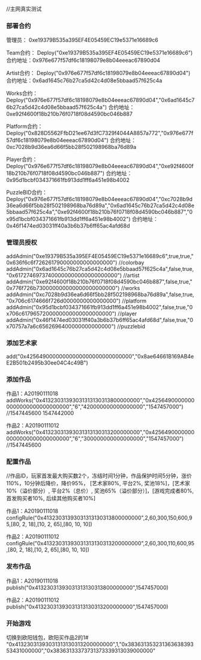 //主网真实测试

### 部署合约

管理员：
0xe19379B535a395EF4E05459EC19e5371e16689c6

Team合约：
Deploy("0xe19379B535a395EF4E05459EC19e5371e16689c6")
合约地址：0x976e677f57df6c18198079e8b04eeeac67890d04

Artist合约：
Deploy("0x976e677f57df6c18198079e8b04eeeac67890d04")
合约地址：0x6ad1645c76b27ca5d42c4d08e5bbaad57f625c4a

Works合约：
Deploy("0x976e677f57df6c18198079e8b04eeeac67890d04","0x6ad1645c76b27ca5d42c4d08e5bbaad57f625c4a")
合约地址：0xe92f4600f18b210b76f0718f08d4590bc046b887

Platform合约：
Deploy("0x828D5562FfbD21ee67d3fC7329f4044A8857a772","0x976e677f57df6c18198079e8b04eeeac67890d04")
合约地址：0xc7028b9d36ea6d66f5bb28f502198968ba76d89a

Player合约：
Deploy("0x976e677f57df6c18198079e8b04eeeac67890d04","0xe92f4600f18b210b76f0718f08d4590bc046b887")
合约地址：0x95d1bcbf034371661fb913dd1ff6a451e98b4002

PuzzleBID合约：
Deploy("0x976e677f57df6c18198079e8b04eeeac67890d04","0xc7028b9d36ea6d66f5bb28f502198968ba76d89a","0x6ad1645c76b27ca5d42c4d08e5bbaad57f625c4a","0xe92f4600f18b210b76f0718f08d4590bc046b887","0x95d1bcbf034371661fb913dd1ff6a451e98b4002")
合约地址：0x46f1474ed03031ff40a3b6b37b6ff65ac4afd68d

### 管理员授权

addAdmin("0xe19379B535a395EF4E05459EC19e5371e16689c6",true,true,"0x636f6c6f726261790000000000000000") //colorbay
addAdmin("0x6ad1645c76b27ca5d42c4d08e5bbaad57f625c4a",false,true,"0x61727469737400000000000000000000") //artist
addAdmin("0xe92f4600f18b210b76f0718f08d4590bc046b887",false,true,"0x776f726b730000000000000000000000") //works
addAdmin("0xc7028b9d36ea6d66f5bb28f502198968ba76d89a",false,true,"0x706c6174666f726d0000000000000000") //platform
addAdmin("0x95d1bcbf034371661fb913dd1ff6a451e98b4002",false,true,"0x706c6179657200000000000000000000") //player
addAdmin("0x46f1474ed03031ff40a3b6b37b6ff65ac4afd68d",false,true,"0x70757a7a6c6562696400000000000000") //puzzlebid

### 添加艺术家
add("0x42564900000000000000000000000000","0x8ae64661B169AB4eE2B501b2495b30ee04C4c49B")


### 添加作品
作品1：A20190111018
addWorks("0x41323031393031313130313800000000","0x42564900000000000000000000000000","6","420000000000000000","1547457000") //1547445600   1547442000

作品2：A20190111012
addWorks("0x41323031393031313130313200000000","0x42564900000000000000000000000000","6","300000000000000000","1547457000") //1547445600

### 配置作品
//作品ID，玩家首发最大购买数2个，冻结时间1分钟，作品保护时间5分钟，涨价110%，10分钟后降价，降价95%，
[艺术家80%, 平台2%, 奖池18%]，[艺术家10%（溢价部分）, 平台2%（总价）, 奖池65%（溢价部分）]，[游戏完成者80%, 首发购买者10%, 后续其他购买者10%]

作品1：A20190111018
configRule("0x41323031393031313130313800000000",2,60,300,150,600,95,[80, 2, 18],[10, 2, 65],[80, 10, 10])

作品2：A20190111012
configRule("0x41323031393031313130313200000000",2,60,300,110,600,95,[80, 2, 18],[10, 2, 65],[80, 10, 10])

### 发布作品
作品1：A20190111018
publish("0x41323031393031313130313800000000",1547457000)

作品2：A20190111012
publish("0x41323031393031313130313200000000",1547457000)

### 开始游戏
切换到欧阳钱包，欧阳买作品2的1#
"0x41323031393031313130313200000000",1,"0x38363135323136363839353431000000","0x38363133373731373339313039000000"











